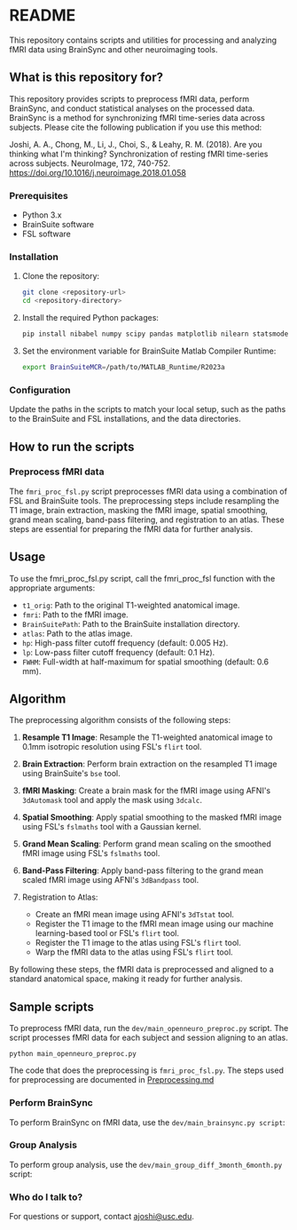 # README #

This repository contains scripts and utilities for processing and analyzing fMRI data using BrainSync and other neuroimaging tools.

## What is this repository for?

This repository provides scripts to preprocess fMRI data, perform BrainSync, and conduct statistical analyses on the processed data.
BrainSync is a method for synchronizing fMRI time-series data across subjects.  Please cite the following publication if you use this method:

Joshi, A. A., Chong, M., Li, J., Choi, S., & Leahy, R. M. (2018). Are you thinking what I'm thinking? Synchronization of resting fMRI time-series across subjects. NeuroImage, 172, 740-752. https://doi.org/10.1016/j.neuroimage.2018.01.058


### Prerequisites

- Python 3.x
- BrainSuite software
- FSL software

### Installation

1. Clone the repository:
    ```sh
    git clone <repository-url>
    cd <repository-directory>
    ```

2. Install the required Python packages:
    ```sh
    pip install nibabel numpy scipy pandas matplotlib nilearn statsmodels tqdm
    ```

3. Set the environment variable for BrainSuite Matlab Compiler Runtime:
    ```sh
    export BrainSuiteMCR=/path/to/MATLAB_Runtime/R2023a
    ```

### Configuration

Update the paths in the scripts to match your local setup, such as the paths to the BrainSuite and FSL installations, and the data directories.

## How to run the scripts

### Preprocess fMRI data


The `fmri_proc_fsl.py` script preprocesses fMRI data using a combination of FSL and BrainSuite tools. The preprocessing steps include resampling the T1 image, brain extraction, masking the fMRI image, spatial smoothing, grand mean scaling, band-pass filtering, and registration to an atlas. These steps are essential for preparing the fMRI data for further analysis.

## Usage
To use the fmri_proc_fsl.py script, call the fmri_proc_fsl function with the appropriate arguments:

- `t1_orig`: Path to the original T1-weighted anatomical image.
- `fmri`: Path to the fMRI image.
- `BrainSuitePath`: Path to the BrainSuite installation directory.
- `atlas`: Path to the atlas image.
- `hp`: High-pass filter cutoff frequency (default: 0.005 Hz).
- `lp`: Low-pass filter cutoff frequency (default: 0.1 Hz).
- `FWHM`: Full-width at half-maximum for spatial smoothing (default: 0.6 mm).

## Algorithm
The preprocessing algorithm consists of the following steps:

1. **Resample T1 Image**: Resample the T1-weighted anatomical image to 0.1mm isotropic resolution using FSL's `flirt` tool.
2. **Brain Extraction**: Perform brain extraction on the resampled T1 image using BrainSuite's `bse` tool.
3. **fMRI Masking**: Create a brain mask for the fMRI image using AFNI's `3dAutomask` tool and apply the mask using `3dcalc`.
4. **Spatial Smoothing**: Apply spatial smoothing to the masked fMRI image using FSL's `fslmaths` tool with a Gaussian kernel.
5. **Grand Mean Scaling**: Perform grand mean scaling on the smoothed fMRI image using FSL's `fslmaths` tool.
6. **Band-Pass Filtering**: Apply band-pass filtering to the grand mean scaled fMRI image using AFNI's `3dBandpass` tool.

7. Registration to Atlas:
   - Create an fMRI mean image using AFNI's `3dTstat` tool.
   - Register the T1 image to the fMRI mean image using our machine learning-based tool or FSL's `flirt` tool.
   - Register the T1 image to the atlas using FSL's `flirt` tool.
   - Warp the fMRI data to the atlas using FSL's `flirt` tool.

By following these steps, the fMRI data is preprocessed and aligned to a standard anatomical space, making it ready for further analysis. 


## Sample scripts

To preprocess fMRI data, run the ```dev/main_openneuro_preproc.py``` script. The script processes fMRI data for each subject and session aligning to an atlas.
```
python main_openneuro_preproc.py
```
The code that does the preprocessing is ```fmri_proc_fsl.py```. The steps used for preprocessing are documented in [Preprocessing.md](Preprocessing.md)

### Perform BrainSync
To perform BrainSync on fMRI data, use the ```dev/main_brainsync.py script```:

### Group Analysis
To perform group analysis, use the ```dev/main_group_diff_3month_6month.py``` script:

### Who do I talk to?
For questions or support, contact ajoshi@usc.edu.



 

